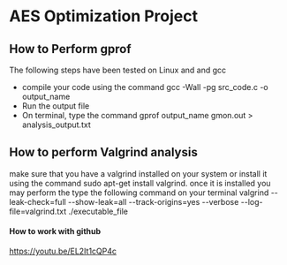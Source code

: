 # AES Optimization Project 

## How to Perform gprof 
The following steps have been tested on Linux and and gcc 
* compile your code using the command gcc -Wall -pg src_code.c -o output_name 
* Run the output file 
* On terminal, type the command gprof output_name gmon.out > analysis_output.txt 

## How to perform Valgrind analysis 
make sure that you have a valgrind installed on your system or install it using the command sudo apt-get install valgrind. once it is installed you may perform the type the following command on your terminal 
valgrind --leak-check=full --show-leak=all --track-origins=yes --verbose --log-file=valgrind.txt ./executable_file 


#### How to work with github 
https://youtu.be/EL2It1cQP4c
